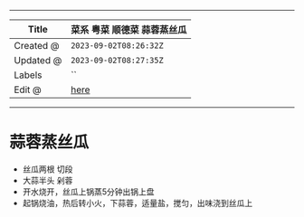 -----

| Title     | 菜系 粤菜 顺德菜 蒜蓉蒸丝瓜                                   |
| --------- | ------------------------------------------------- |
| Created @ | `2023-09-02T08:26:32Z`                            |
| Updated @ | `2023-09-02T08:27:35Z`                            |
| Labels    | \`\`                                              |
| Edit @    | [here](https://github.com/junxnone/shi/issues/69) |

-----

# 蒜蓉蒸丝瓜

  - 丝瓜两根 切段
  - 大蒜半头 剁蓉
  - 开水烧开，丝瓜上锅蒸5分钟出锅上盘
  - 起锅烧油，热后转小火，下蒜蓉，适量盐，搅匀，出味浇到丝瓜上
